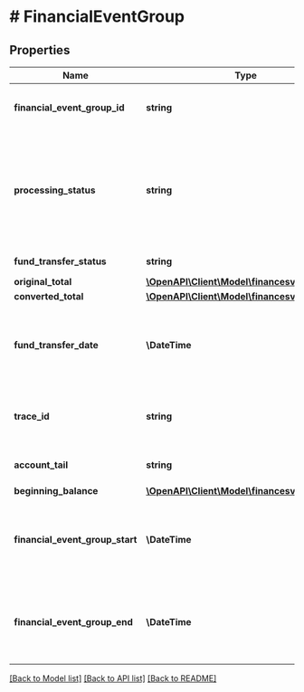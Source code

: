 # # FinancialEventGroup

## Properties

Name | Type | Description | Notes
------------ | ------------- | ------------- | -------------
**financial_event_group_id** | **string** | A unique identifier for the financial event group. | [optional]
**processing_status** | **string** | The processing status of the financial event group indicates whether the balance of the financial event group is settled.  Possible values:  * Open  * Closed | [optional]
**fund_transfer_status** | **string** | The status of the fund transfer. | [optional]
**original_total** | [**\OpenAPI\Client\Model\financesv0\Currency**](Currency.md) |  | [optional]
**converted_total** | [**\OpenAPI\Client\Model\financesv0\Currency**](Currency.md) |  | [optional]
**fund_transfer_date** | **\DateTime** | Fields with a schema type of date are in ISO 8601 date time format (for example GroupBeginDate). | [optional]
**trace_id** | **string** | The trace identifier used by sellers to look up transactions externally. | [optional]
**account_tail** | **string** | The account tail of the payment instrument. | [optional]
**beginning_balance** | [**\OpenAPI\Client\Model\financesv0\Currency**](Currency.md) |  | [optional]
**financial_event_group_start** | **\DateTime** | Fields with a schema type of date are in ISO 8601 date time format (for example GroupBeginDate). | [optional]
**financial_event_group_end** | **\DateTime** | Fields with a schema type of date are in ISO 8601 date time format (for example GroupBeginDate). | [optional]

[[Back to Model list]](../../README.md#models) [[Back to API list]](../../README.md#endpoints) [[Back to README]](../../README.md)
